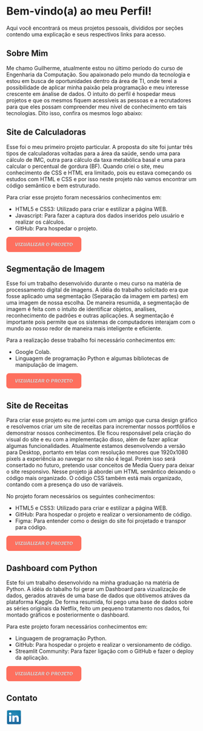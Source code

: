 
<h1>Bem-vindo(a) ao meu Perfil!</h1>
<p>Aqui você encontrará os meus projetos pessoais, divididos por seções contendo uma explicação e seus respectivos links para acesso.</p>

<h2>Sobre Mim</h2>
<p>Me chamo Guilherme, atualmente estou no último período do curso de Engenharia da Computação. Sou apaixonado pelo mundo da tecnologia e estou em busca de oportunidades dentro da área de TI, onde terei a possibilidade de aplicar minha paixão pela programação e meu interesse crescente em ánalise de dados. O intuito do perfil é hospedar meus projetos e que os mesmos fiquem acessíveis as pessoas e a recrutadores para que eles possam compreender meu nível de conhecimento em tais tecnologias. Dito isso, confira os mesmos logo abaixo:</p>

<h2>Site de Calculadoras</h2>
<p>Esse foi o meu primeiro projeto particular. A proposta do site foi juntar três tipos de calculadoras voltadas para a área da saúde, sendo uma para cálculo de IMC, outra para cálculo da taxa metabólica basal e uma para calcular o percentual de gordura (BF). Quando criei o site, meu conhecimento de CSS e HTML era limitado, pois eu estava começando os estudos com HTML e CSS e por isso neste projeto não vamos encontrar um código semântico e bem estruturado.</p>
<p>Para criar esse projeto foram necessários conhecimentos em:</p>
<ul>
  <li>HTML5 e CSS3: Utilizado para criar e estilizar a página WEB.</li>
  <li>Javascript: Para fazer a captura dos dados inseridos pelo usuário e realizar os cálculos.</li>
  <li>GitHub: Para hospedar o projeto.</li>
</ul>
<a href="https://guilherme-wagner.github.io/calculadoras-online"><img src="https://raw.githubusercontent.com/guilherme-wagner/python/main/bot_vizualizar.png" widht="110" height="40"></a>

<h2>Segmentação de Imagem</h2>
<p>Esse foi um trabalho desenvolvido durante o meu curso na matéria de processamento digital de imagens. A idéia do trabalho solicitado era que fosse aplicado uma segmentação (Separação da imagem em partes) em uma imagem de nossa escolha. De maneira resumida, a segmentação de imagem é feita com o intuito de identificar objetos, analíses, reconhecimento de padrões e outras aplicações. A segmentação é importante pois permite que os sistemas de computadores interajam com o mundo ao nosso redor de maneira mais inteligente e eficiente.</p>
<p>Para a realização desse trabalho foi necessário conhecimentos em:</p>
<ul>
  <li>Google Colab.</li>
  <li>Linguagem de programação Python e algumas bibliotecas de manipulação de imagem.</li>
</ul>
<a href="https://colab.research.google.com/drive/15FvQYRbQtoWuSuuCzFRM0EDMTUxZ-H7u?usp=sharing"><img src="https://raw.githubusercontent.com/guilherme-wagner/python/main/bot_vizualizar.png" widht="110" height="40"></a>

<h2>Site de Receitas</h2>
<p>Para criar esse projeto eu me juntei com um amigo que cursa design gráfico e resolvemos criar um site de receitas para incrementar nossos portfólios e demonstrar nossos conhecimentos. Ele ficou responsável pela criação do visual do site e eu com a implementação disso, além de fazer aplicar algumas funcionalidades. Atualmente estamos desenvolvendo a versão para Desktop, portanto em telas com resolução menores que 1920x1080 pixels a experiência ao navegar no site não é legal. Porém isso será consertado no futuro, pretendo usar conceitos de Media Query para deixar o site responsivo. Nesse projeto já abordei um HTML semântico deixando o código mais organizado. O código CSS também está mais organizado, contando com a presença do uso de variáveis.</p>
<p>No projeto foram necessários os seguintes conhecimentos:</p>
<ul>
  <li>HTML5 e CSS3: Utilizado para criar e estilizar a página WEB.</li>
  <li>GitHub: Para hospedar o projeto e realizar o versionamento de código.</li>
  <li>Figma: Para entender como o design do site foi projetado e transpor para código.</li>
</ul>
<a href="https://guilherme-wagner.github.io/mania-de-cheff"><img src="https://raw.githubusercontent.com/guilherme-wagner/python/main/bot_vizualizar.png" widht="110" height="40"></a>

<h2>Dashboard com Python</h2>
<p>Este foi um trabalho desenvolvido na minha graduação na matéria de Python. A idéia do tabalho foi gerar um Dashboard para vizualização de dados, gerados através de uma base de dados que obtivemos atráves da plataforma Kaggle. De forma resumida, foi pego uma base de dados sobre as séries originais da Netflix, feito um pequeno tratamento nos dados, foi montado gráficos e posteriormente o dashboard.</p>
<p>Para este projeto foram necessários conhecimentos em:</p>
<ul>
  <li>Linguagem de programação Python.</li>
  <li>GitHub: Para hospedar o projeto e realizar o versionamento de código.</li>
  <li>Streamlit Community: Para fazer ligação com o GitHub e fazer o deploy da aplicação.</li>
</ul>
<a href="https://projetonetflix.streamlit.app"><img src="https://raw.githubusercontent.com/guilherme-wagner/python/main/bot_vizualizar.png" widht="110" height="40"></a>

<h2>Contato</h2>
<a href="https://www.linkedin.com/in/guilherme-wagner"><img src="https://raw.githubusercontent.com/guilherme-wagner/python/main/logo_linkedin.png" widht="110" height="40"></a>

